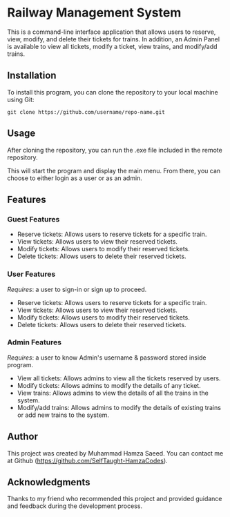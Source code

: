 ﻿# Railway Management System

This is a command-line interface application that allows users to reserve, view, modify, and delete their tickets for trains. In addition, an Admin Panel is available to view all tickets, modify a ticket, view trains, and modify/add trains.

## Installation

To install this program, you can clone the repository to your local machine using Git:

`git clone https://github.com/username/repo-name.git` 

## Usage

After cloning the repository, you can run the .exe file included in the remote repository.

This will start the program and display the main menu. From there, you can choose to either login as a user or as an admin.

## Features
### Guest Features
-   Reserve tickets: Allows users to reserve tickets for a specific train.
-   View tickets: Allows users to view their reserved tickets.
-   Modify tickets: Allows users to modify their reserved tickets.
-   Delete tickets: Allows users to delete their reserved tickets.

### User Features
*Requires*: a user to sign-in or sign up to proceed.

-   Reserve tickets: Allows users to reserve tickets for a specific train.
-   View tickets: Allows users to view their reserved tickets.
-   Modify tickets: Allows users to modify their reserved tickets.
-   Delete tickets: Allows users to delete their reserved tickets.

### Admin Features
*Requires*: a user to know Admin's username & password stored inside program.

-   View all tickets: Allows admins to view all the tickets reserved by users.
-   Modify tickets: Allows admins to modify the details of any ticket.
-   View trains: Allows admins to view the details of all the trains in the system.
-   Modify/add trains: Allows admins to modify the details of existing trains or add new trains to the system.

## Author

This project was created by Muhammad Hamza Saeed. You can contact me at Github (https://github.com/SelfTaught-HamzaCodes).

## Acknowledgments

Thanks to my friend who recommended this project and provided guidance and feedback during the development process.
